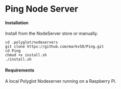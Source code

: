 # Ping Node Server

#### Installation

Install from the NodeServer store or manually.

    cd .polyglot/nodeservers
    git clone https://github.com/markv58/Ping.git
    cd Ping
    chmod +x install.sh
    ./install.sh

#### Requirements

A local Polyglot Nodeserver running on a Raspberry Pi.

